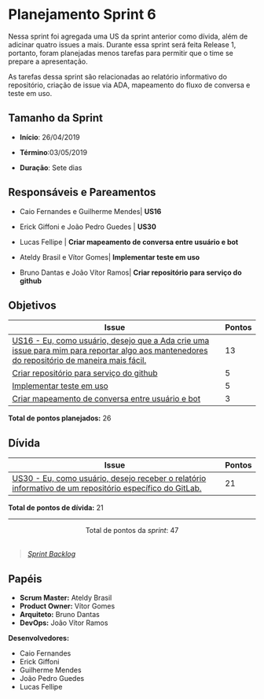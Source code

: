 # Planejamento Sprint 6

Nessa sprint foi agregada uma US da sprint anterior como dívida, além de adicinar quatro issues a mais. Durante essa sprint será feita Release 1, portanto, foram planejadas menos tarefas para permitir que o time se prepare a apresentação. 

As tarefas dessa sprint são relacionadas ao relatório informativo do repositório, criação de issue via ADA, mapeamento do fluxo de conversa e teste em uso.

## Tamanho da Sprint

* **Início**: 26/04/2019
* **Término**:03/05/2019

* **Duração**: Sete dias

## Responsáveis e Pareamentos

* Caio Fernandes e Guilherme Mendes| **US16**
* Erick Giffoni e João Pedro Guedes | **US30**
* Lucas Fellipe | **Criar mapeamento de conversa entre usuário e bot** 

* Ateldy Brasil e Vítor Gomes| **Implementar teste em uso**
* Bruno Dantas e João Vítor Ramos| **Criar repositório para serviço do github**


## Objetivos

| Issue | Pontos |
| ----- | ------ |
| [US16 - Eu, como usuário, desejo que a Ada crie uma issue para mim para reportar algo aos mantenedores do repositório de maneira mais fácil.](https://github.com/fga-eps-mds/2019.1-ADA/issues/156) | 13 |
| [Criar repositório para serviço do github](https://github.com/fga-eps-mds/2019.1-ADA/issues/157) | 5 |
| [Implementar teste em uso](https://github.com/fga-eps-mds/2019.1-ADA/issues/158) | 5 |
| [Criar mapeamento de conversa entre usuário e bot](https://github.com/fga-eps-mds/2019.1-ADA/issues/155) | 3 |

__Total de pontos planejados:__ 26

## Dívida

| Issue | Pontos |
| ----- | ------ |
| [US30 - Eu, como usuário, desejo receber o relatório informativo de um repositório específico do GitLab.](https://github.com/fga-eps-mds/2019.1-ADA/issues/135) | 21 |
__Total de pontos de dívida:__ 21

***

<div style="text-align: center"> Total de pontos da <i>sprint</i>: 47 </div> <br>

> [_Sprint_ _Backlog_](https://github.com/fga-eps-mds/2019.1-ADA/milestone/7)  

## Papéis
* __Scrum Master:__ Ateldy Brasil
* __Product Owner:__ Vítor Gomes
* __Arquiteto:__ Bruno Dantas
* __DevOps:__ João Vítor Ramos

__Desenvolvedores:__
* Caio Fernandes 
* Erick Giffoni
* Guilherme Mendes
* João Pedro Guedes
* Lucas Fellipe